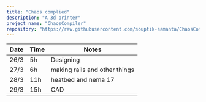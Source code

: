 ```yaml
---
title: "Chaos complied"
description: "A 3d printer"
project_name: "ChaosCompiler"
repository: "https://raw.githubusercontent.com/souptik-samanta/ChaosCompiler/refs/heads/main/notes.md"
---
```

| Date  | Time | Notes    |
|-------|------|---------|
| 26/3  | 5h   | Designing |
| 27/3  | 6h   | making rails and other things|
| 28/3  | 11h   | heatbed and nema 17 |
| 29/3  | 15h   | CAD |
